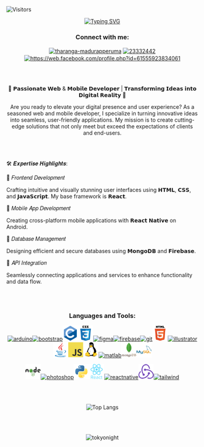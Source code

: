 ![Visitors](https://api.visitorbadge.io/api/visitors?path=tharanga-madurapperuma&label=My%20Profile%20Visitors&countColor=%2337d67a&style=flat&labelStyle=none)


<div align="center">
<a href="https://git.io/typing-svg"><img src="https://readme-typing-svg.demolab.com? font=Fira+Code&weight=600&size=30&pause=500&center=true&random=false&width=500&lines=Hi+there...+%F0%9F%91%8B;I'm+Tharanga+Madurapperuma;Web+and+Mobile+Developer" alt="Typing SVG" /></a>

<br>
<h3 align="center">Connect with me:</h3>
<p align="center">
<a href="https://linkedin.com/in/tharanga-madurapperuma" target="blank"><img align="center" src="https://raw.githubusercontent.com/rahuldkjain/github-profile-readme-generator/master/src/images/icons/Social/linked-in-alt.svg" alt="tharanga-madurapperuma" height="30" width="40" /></a>
<a href="https://stackoverflow.com/users/23332442" target="blank"><img align="center" src="https://raw.githubusercontent.com/rahuldkjain/github-profile-readme-generator/master/src/images/icons/Social/stack-overflow.svg" alt="23332442" height="30" width="40" /></a>
<a href="https://web.facebook.com/tharanga.madurapperuma.9/" target="blank"><img align="center" src="https://raw.githubusercontent.com/rahuldkjain/github-profile-readme-generator/master/src/images/icons/Social/facebook.svg" alt="https://web.facebook.com/profile.php?id=61555923834061" height="30" width="40" /></a>
</p>
<br><br>
<p>
  🚀 𝗣𝗮𝘀𝘀𝗶𝗼𝗻𝗮𝘁𝗲 𝗪𝗲𝗯 & 𝗠𝗼𝗯𝗶𝗹𝗲 𝗗𝗲𝘃𝗲𝗹𝗼𝗽𝗲𝗿 | 𝗧𝗿𝗮𝗻𝘀𝗳𝗼𝗿𝗺𝗶𝗻𝗴 𝗜𝗱𝗲𝗮𝘀 𝗶𝗻𝘁𝗼 𝗗𝗶𝗴𝗶𝘁𝗮𝗹 𝗥𝗲𝗮𝗹𝗶𝘁𝘆 🚀<br>

Are you ready to elevate your digital presence and user experience? As a seasoned web and mobile developer, I specialize in turning innovative ideas into seamless, user-friendly applications. My mission is to create cutting-edge solutions that not only meet but exceed the expectations of clients and end-users.
</p>
<br><br>
<p align='left'>
🛠️ 𝑬𝒙𝒑𝒆𝒓𝒕𝒊𝒔𝒆 𝑯𝒊𝒈𝒉𝒍𝒊𝒈𝒉𝒕𝒔:<br></p>
<p align='left'>
🔹 𝐹𝑟𝑜𝑛𝑡𝑒𝑛𝑑 𝐷𝑒𝑣𝑒𝑙𝑜𝑝𝑚𝑒𝑛𝑡<br></p>
  <p align='left'>
Crafting intuitive and visually stunning user interfaces using 𝗛𝗧𝗠𝗟, 𝗖𝗦𝗦, and 𝗝𝗮𝘃𝗮𝗦𝗰𝗿𝗶𝗽𝘁. My base framework is 𝗥𝗲𝗮𝗰𝘁.<br></p>
    <p align='left'>
🔹 𝑀𝑜𝑏𝑖𝑙𝑒 𝐴𝑝𝑝 𝐷𝑒𝑣𝑒𝑙𝑜𝑝𝑚𝑒𝑛𝑡<br></p>
      <p align='left'>
Creating cross-platform mobile applications with 𝗥𝗲𝗮𝗰𝘁 𝗡𝗮𝘁𝗶𝘃𝗲 on Android.<br></p>
        <p align='left'>
🔹 𝐷𝑎𝑡𝑎𝑏𝑎𝑠𝑒 𝑀𝑎𝑛𝑎𝑔𝑒𝑚𝑒𝑛𝑡<br></p>
          <p align='left'>
Designing efficient and secure databases using 𝗠𝗼𝗻𝗴𝗼𝗗𝗕 and 𝗙𝗶𝗿𝗲𝗯𝗮𝘀𝗲.<br></p>
            <p align='left'>
🔹 𝐴𝑃𝐼 𝐼𝑛𝑡𝑒𝑔𝑟𝑎𝑡𝑖𝑜𝑛<br>
              <p align='left'>
Seamlessly connecting applications and services to enhance functionality and data flow.<br></p>
</p>



<br>
<br>
<h3 align="center">Languages and Tools:</h3>
<p align="center"><a href="https://www.arduino.cc/" target="_blank" rel="noreferrer"><img src="https://cdn.worldvectorlogo.com/logos/arduino-1.svg" alt="arduino" width="40" height="40" margin="10"/></a><a href="https://getbootstrap.com/" target="_blank" rel="noreferrer"><img src="https://miro.medium.com/v2/resize:fit:1100/format:webp/1*9HanDsRU11ZMsgDGJwN96w.png" alt="bootstrap" width="40" height="40"/></a><a href="https://www.cprogramming.com/" target="_blank" rel="noreferrer"><img src="https://raw.githubusercontent.com/devicons/devicon/master/icons/c/c-original.svg" alt="c" width="40" height="40"/></a><a href="https://www.w3schools.com/css/" target="_blank" rel="noreferrer"><img src="https://raw.githubusercontent.com/devicons/devicon/master/icons/css3/css3-original-wordmark.svg" alt="css3" width="40" height="40"/></a><a href="https://www.figma.com/" target="_blank" rel="noreferrer"><img src="https://www.vectorlogo.zone/logos/figma/figma-icon.svg" alt="figma" width="40" height="40"/></a><a href="https://firebase.google.com/" target="_blank" rel="noreferrer"><img src="https://www.vectorlogo.zone/logos/firebase/firebase-icon.svg" alt="firebase" width="40" height="40"/></a><a href="https://git-scm.com/" target="_blank" rel="noreferrer"><img src="https://www.vectorlogo.zone/logos/git-scm/git-scm-icon.svg" alt="git" width="40" height="40"/></a><a href="https://www.w3.org/html/" target="_blank" rel="noreferrer"><img src="https://raw.githubusercontent.com/devicons/devicon/master/icons/html5/html5-original-wordmark.svg" alt="html5" width="40" height="40"/></a><a href="https://www.adobe.com/in/products/illustrator.html" target="_blank" rel="noreferrer"><img src="https://www.vectorlogo.zone/logos/adobe_illustrator/adobe_illustrator-icon.svg" alt="illustrator" width="40" height="40"/></a><a href="https://www.java.com" target="_blank" rel="noreferrer"><img src="https://raw.githubusercontent.com/devicons/devicon/master/icons/java/java-original.svg" alt="java" width="40" height="40"/></a><a href="https://developer.mozilla.org/en-US/docs/Web/JavaScript" target="_blank" rel="noreferrer"><img src="https://raw.githubusercontent.com/devicons/devicon/master/icons/javascript/javascript-original.svg" alt="javascript" width="40" height="40"/></a><a href="https://www.linux.org/" target="_blank" rel="noreferrer"><img src="https://raw.githubusercontent.com/devicons/devicon/master/icons/linux/linux-original.svg" alt="linux" width="40" height="40"/></a><a href="https://www.mathworks.com/" target="_blank" rel="noreferrer"><img src="https://upload.wikimedia.org/wikipedia/commons/2/21/Matlab_Logo.png" alt="matlab" width="40" height="40"/></a><a href="https://www.mongodb.com/" target="_blank" rel="noreferrer"><img src="https://raw.githubusercontent.com/devicons/devicon/master/icons/mongodb/mongodb-original-wordmark.svg" alt="mongodb" width="40" height="40"/></a><a href="https://www.mysql.com/" target="_blank" rel="noreferrer"><img src="https://raw.githubusercontent.com/devicons/devicon/master/icons/mysql/mysql-original-wordmark.svg" alt="mysql" width="40" height="40"/></a><a href="https://nodejs.org" target="_blank" rel="noreferrer"> 

<br>  
  
<img src="https://raw.githubusercontent.com/devicons/devicon/master/icons/nodejs/nodejs-original-wordmark.svg" alt="nodejs" width="40" height="40"/></a><a href="https://www.adobe.com/products/photoshop.html?promoid=RBS7NL7F&mv=other" target="_blank" rel="noreferrer"><img src="https://upload.wikimedia.org/wikipedia/commons/a/af/Adobe_Photoshop_CC_icon.svg" alt="photoshop" width="40" height="40"/></a><a href="https://www.python.org" target="_blank" rel="noreferrer"><img src="https://raw.githubusercontent.com/devicons/devicon/master/icons/python/python-original.svg" alt="python" width="40" height="40"/></a><a href="https://reactjs.org/" target="_blank" rel="noreferrer"><img src="https://raw.githubusercontent.com/devicons/devicon/master/icons/react/react-original-wordmark.svg" alt="react" width="40" height="40"/></a><a href="https://reactnative.dev/" target="_blank" rel="noreferrer"><img src="https://reactnative.dev/img/header_logo.svg" alt="reactnative" width="40" height="40"/></a><a href="https://redux.js.org" target="_blank" rel="noreferrer"><img src="https://raw.githubusercontent.com/devicons/devicon/master/icons/redux/redux-original.svg" alt="redux" width="40" height="40"/></a><a href="https://tailwindcss.com/" target="_blank" rel="noreferrer"><img src="https://www.vectorlogo.zone/logos/tailwindcss/tailwindcss-icon.svg" alt="tailwind" width="40" height="40"/></a>

<br>
<br>

![Top Langs](https://github-readme-stats.vercel.app/api/top-langs/?username=tharanga-madurapperuma&langs_count=8&theme=tokyonight)

<br>
<br>

![tokyonight](https://github-readme-stats.vercel.app/api?username=tharanga-madurapperuma&show_icons=true&hide=contribs,prs&cache_seconds=86400&theme=tokyonight)



</div>
